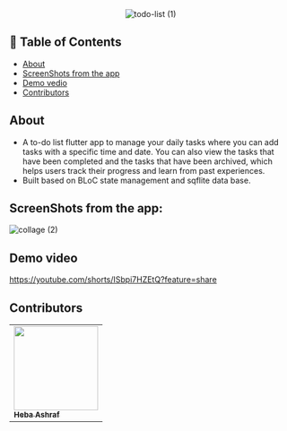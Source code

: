 <div style="text-align:center">
  <img src="https://github.com/hebaashraf21/TODO_app/assets/90224487/728d8232-5d6d-499e-9846-f2394f361ff2" alt="todo-list (1)">
</div>


## 📝 Table of Contents

- [About](#about)
- [ScreenShots from the app](#screen-shots)
- [Demo vedio](#demo_vedio)
- [Contributors](#Contributors)

## About <a name = "about"></a>
- A to-do list flutter app to manage your daily tasks where you can add tasks with a specific time and date.
   You can also view the tasks that have been completed and the tasks that have been archived, which helps users track their progress and learn from past experiences.
- Built based on BLoC state management and sqflite data base.

## ScreenShots from the app: <a name = "screen-shots"></a>
![collage (2)](https://user-images.githubusercontent.com/90224487/184756885-7555f0b0-c7b2-4774-a8ef-108ebc64d549.jpg)

## Demo video <a name = "demo_vedio"></a>
https://youtube.com/shorts/ISbpi7HZEtQ?feature=share

## Contributors <a name = "Contributors"></a>

<table  >
  <tr>
     <td ><a href="https://github.com/hebaashraf21"><img src="https://github.com/hebaashraf21.png" width="150px;" alt=""/><br /><sub><b>Heba Ashraf</b></sub></a><br /></td>
  </tr>
</table>

